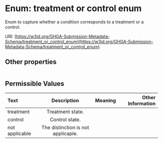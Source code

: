 
# Enum: treatment or control enum


Enum to capture whether a condition corresponds to a treatment or a control.

URI: [https://w3id.org/GHGA-Submission-Metadata-Schema/treatment_or_control_enum](https://w3id.org/GHGA-Submission-Metadata-Schema/treatment_or_control_enum)


## Other properties

|  |  |  |
| --- | --- | --- |

## Permissible Values

| Text | Description | Meaning | Other Information |
| :--- | :---: | :---: | ---: |
| treatment | Treatment state. |  |  |
| control | Control state. |  |  |
| not applicable | The distinction is not applicaple. |  |  |


